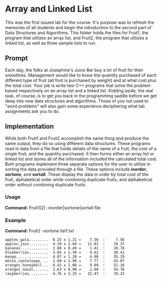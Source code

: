 # Array and Linked List

This was the first issued lab for the course. It's purpose was to refresh the memories of all students and begin the 
introduction to the second part of Data Structures and Algorithms. This folder holds the files for Fruit1, the program 
that utilizes an array list, and Fruit2, the program that utilizes a linked list, as well as three sample lists to run.

## Prompt
Each day, the folks at Josephine's Juice Bar buy a lot of fruit for their smoothies. Management would like to know the 
quantity purchased of each different type of fruit (all fruit is purchased by weight) and at what cost plus the total cost. 
Your job is write two C++ programs that solve the problem based respectively on an array list and a linked list. Kidding 
aside, the real task, of course, is to get you back in the programming saddle before we get deep into new data structures 
and algorithms. Those of you not used to "word problems" will also gain some experience deciphering what lab assignments 
ask you to do.

## Implementation
While both Fruit1 and Fruit2 accomplish the same thing and produce the same output, they do so using different data structures.
These programs read in data from a file that holds details of the name of a fruit, the cost of a single fruit, and the quantity
purchased. It then forms either an array list or linked list and stores all of the information included the calculated total cost.
Both programs implement three separate options for the user to utilize in sorting the data provided through a file. These options
include **inorder**, **sortone**, and **sortall**. These display the data in order by total cost of the fruit, alphabetical order
while combining duplicate fruits, and alphabetical order without combining duplicate fruits.

### Usage
**Command:** Fruit1[2] -inorder|sortone|sortall file

### Example
**Command:** Fruit2 -sortone list1.txt
```
apples_gala.........  6.25 x 1.21 =    7.56  :     7.56
apples_jazz.........  4.39 x 2.69 =   11.81  :    19.37
bananas.............  2.88 x 0.49 =    1.41  :    20.78
blueberries.........  3.85 x 2.50 =    9.62  :    30.41
mango...............  4.07 x 1.20 =    4.88  :    35.29
melon_cantaloupe....  2.60 x 2.99 =    7.77  :    43.07
oranges_honeybell...  8.42 x 1.08 =    9.09  :    52.16
oranges_naval.......  2.63 x 0.99 =    2.60  :    54.76
raspberries.........  4.76 x 3.25 =   15.47  :    70.23
```
